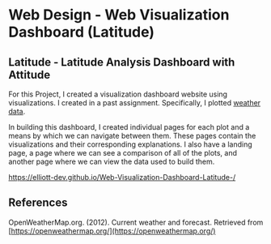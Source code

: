 # Web Design - Web Visualization Dashboard (Latitude)
## Latitude - Latitude Analysis Dashboard with Attitude

For this Project, I created a visualization dashboard website using visualizations. I created in a past assignment. Specifically, I plotted [weather data](Resources/cities.csv).

In building this dashboard, I created individual pages for each plot and a means by which we can navigate between them. These pages contain the visualizations and their corresponding explanations. I also have a landing page, a page where we can see a comparison of all of the plots, and another page where we can view the data used to build them.

https://elliott-dev.github.io/Web-Visualization-Dashboard-Latitude-/
## References

OpenWeatherMap.org. (2012). Сurrent weather and forecast. Retrieved from [https://openweathermap.org/](https://openweathermap.org/)

